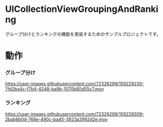 # UICollectionViewGroupingAndRanking
グループ分けとランキングの機能を実装するためのサンプルプロジェクトです。

# 動作
### グループ分け
https://user-images.githubusercontent.com/72326299/159229230-7fd2ba4c-f7b4-4248-ba9b-1070b60d55c7.mov 

### ランキング
https://user-images.githubusercontent.com/72326299/159229309-2bab6b0d-768e-490c-ba45-3923a2992d2e.mov

